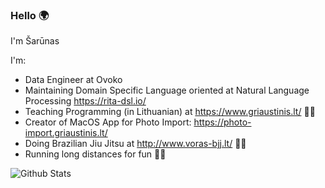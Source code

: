 ### Hello 🌍 
I'm Šarūnas

I'm:
- Data Engineer at Ovoko
- Maintaining Domain Specific Language oriented at Natural Language Processing https://rita-dsl.io/
- Teaching Programming (in Lithuanian) at https://www.griaustinis.lt/ 👨‍🏫
- Creator of MacOS App for Photo Import: https://photo-import.griaustinis.lt/
- Doing Brazilian Jiu Jitsu at http://www.voras-bjj.lt/ 🧎‍♂️
- Running long distances for fun 🏃‍♂️

![Github Stats](https://github-readme-stats.vercel.app/api?username=zaibacu&show_icons=true&theme=normal)

